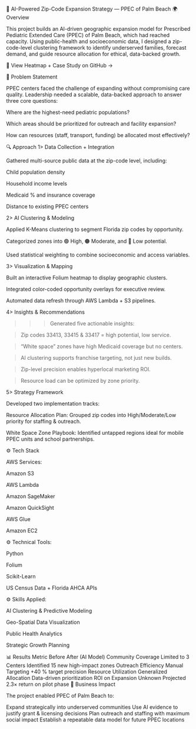 🧠 AI-Powered Zip-Code Expansion Strategy — PPEC of Palm Beach
🌍 Overview

This project builds an AI-driven geographic expansion model for Prescribed Pediatric Extended Care (PPEC) of Palm Beach, which had reached capacity.
Using public-health and socioeconomic data, I designed a zip-code-level clustering framework to identify underserved families, forecast demand, and guide resource allocation for ethical, data-backed growth.

📘 View Heatmap + Case Study on GitHub →

🧩 Problem Statement

PPEC centers faced the challenge of expanding without compromising care quality.
Leadership needed a scalable, data-backed approach to answer three core questions:

Where are the highest-need pediatric populations?

Which areas should be prioritized for outreach and facility expansion?

How can resources (staff, transport, funding) be allocated most effectively?

🔍 Approach
 1> Data Collection + Integration

Gathered multi-source public data at the zip-code level, including:

Child population density

Household income levels

Medicaid % and insurance coverage

Distance to existing PPEC centers

2> AI Clustering & Modeling

Applied K-Means clustering to segment Florida zip codes by opportunity.

Categorized zones into 🟢 High, 🟠 Moderate, and 🔴 Low potential.

Used statistical weighting to combine socioeconomic and access variables.

3> Visualization & Mapping

Built an interactive Folium heatmap to display geographic clusters.

Integrated color-coded opportunity overlays for executive review.

Automated data refresh through AWS Lambda + S3 pipelines.

4> Insights & Recommendations

>>> Generated five actionable insights:

>Zip codes 33413, 33415 & 33417 = high potential, low service.

>“White space” zones have high Medicaid coverage but no centers.

>AI clustering supports franchise targeting, not just new builds.

>Zip-level precision enables hyperlocal marketing ROI.

>Resource load can be optimized by zone priority.

5> Strategy Framework

Developed two implementation tracks:

Resource Allocation Plan: Grouped zip codes into High/Moderate/Low priority for staffing & outreach.

White Space Zone Playbook: Identified untapped regions ideal for mobile PPEC units and school partnerships.


⚙️ Tech Stack

AWS Services:

Amazon S3

AWS Lambda

Amazon SageMaker

Amazon QuickSight

AWS Glue

Amazon EC2

⚙️ Technical Tools:

Python

Folium

Scikit-Learn

US Census Data + Florida AHCA APIs

⚙️ Skills Applied:

AI Clustering & Predictive Modeling

Geo-Spatial Data Visualization

Public Health Analytics

Strategic Growth Planning

📊 Results
Metric	Before	After (AI Model)
Community Coverage	Limited to 3 Centers	Identified 15 new high-impact zones
Outreach Efficiency	Manual Targeting	+40 % target precision
Resource Utilization	Generalized Allocation	Data-driven prioritization
ROI on Expansion	Unknown	Projected 2.3× return on pilot phase
🧠 Business Impact

The project enabled PPEC of Palm Beach to:

Expand strategically into underserved communities
Use AI evidence to justify grant & licensing decisions
Plan outreach and staffing with maximum social impact
Establish a repeatable data model for future PPEC locations

